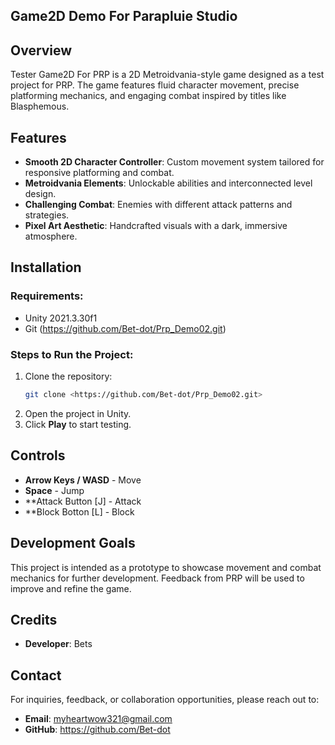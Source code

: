 ## Game2D Demo For Parapluie Studio

## Overview
Tester Game2D For PRP is a 2D Metroidvania-style game designed as a test project for PRP. The game features fluid character movement, precise platforming mechanics, and engaging combat inspired by titles like Blasphemous.

## Features
- **Smooth 2D Character Controller**: Custom movement system tailored for responsive platforming and combat.
- **Metroidvania Elements**: Unlockable abilities and interconnected level design.
- **Challenging Combat**: Enemies with different attack patterns and strategies.
- **Pixel Art Aesthetic**: Handcrafted visuals with a dark, immersive atmosphere.

## Installation
### Requirements:
- Unity 2021.3.30f1
- Git (https://github.com/Bet-dot/Prp_Demo02.git)

### Steps to Run the Project:
1. Clone the repository:
   ```sh
   git clone <https://github.com/Bet-dot/Prp_Demo02.git>
   ```
2. Open the project in Unity.
3. Click **Play** to start testing.

## Controls
- **Arrow Keys / WASD** - Move
- **Space** - Jump
- **Attack Button [J] - Attack
- **Block Botton [L] - Block

## Development Goals
This project is intended as a prototype to showcase movement and combat mechanics for further development. Feedback from PRP will be used to improve and refine the game.

## Credits
- **Developer**: Bets

## Contact
For inquiries, feedback, or collaboration opportunities, please reach out to:
- **Email**: myheartwow321@gmail.com
- **GitHub**: https://github.com/Bet-dot

